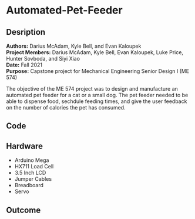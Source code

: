# Automated-Pet-Feeder

## Desription
**Authors:** Darius McAdam, Kyle Bell, and Evan Kaloupek  
**Project Members:** Darius McAdam, Kyle Bell, Evan Kaloupek, Luke Price, Hunter Sovboda, and Siyi Xiao  
**Date:** Fall 2021  
**Purpose:** Capstone project for Mechanical Engineering Senior Design I (ME 574)

The objective of the ME 574 project was to design and manufacture an automated pet feeder for a cat or a small dog. The pet feeder needed to be able to dispense food, sechdule feeding times, and give the user feedback on the number of calories the pet has consumed. 

## Code

## Hardware
- Arduino Mega
- HX711 Load Cell
- 3.5 Inch LCD
- Jumper Cables
- Breadboard
- Servo

## Outcome
